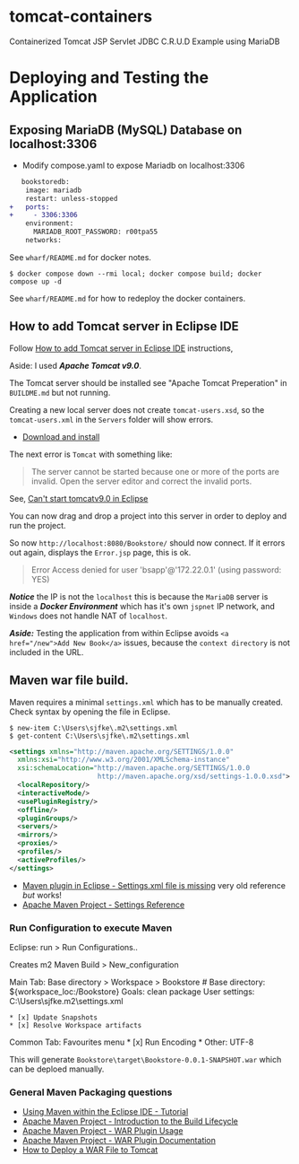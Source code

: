 # tomcat-containers
Containerized Tomcat JSP Servlet JDBC C.R.U.D Example using MariaDB

# Deploying and Testing the Application

## Exposing MariaDB (MySQL) Database on localhost:3306

* Modify compose.yaml to expose Mariadb on localhost:3306

```diff
   bookstoredb:
    image: mariadb
    restart: unless-stopped
+   ports:
+     - 3306:3306
    environment:
      MARIADB_ROOT_PASSWORD: r00tpa55
    networks:
```
See `wharf/README.md` for docker notes.

```
$ docker compose down --rmi local; docker compose build; docker compose up -d
```

See `wharf/README.md` for how to redeploy the docker containers.

## How to add Tomcat server in Eclipse IDE

Follow [How to add Tomcat server in Eclipse IDE](https://www.codejava.net/servers/tomcat/how-to-add-tomcat-server-in-eclipse-ide) instructions,

Aside: I used ***Apache Tomcat v9.0***.

The Tomcat server should be installed see "Apache Tomcat Preperation" in `BUILDME.md` but not running.

Creating a new local server does not create `tomcat-users.xsd`, so the `tomcat-users.xml` in the `Servers` folder will show errors.

  * [Download and install ](https://github.com/apache/tomcat/blob/main/conf/tomcat-users.xsd) 

The next error is `Tomcat` with something like:
> The server cannot be started because one or more of the ports are invalid. 
> Open the server editor and correct the invalid ports.

See, [Can't start tomcatv9.0 in Eclipse](https://stackoverflow.com/questions/59471438/cant-start-tomcatv9-0-in-eclipse)

You can now drag and drop a project into this server in order to deploy and run the project.

So now `http://localhost:8080/Bookstore/` should now connect.
If it errors out again, displays the `Error.jsp` page, this is ok.

> Error
> Access denied for user 'bsapp'@'172.22.0.1' (using password: YES)

***Notice*** the IP is not the `localhost` this is because the `MariaDB` server is inside a ***Docker Environment*** which has it's own `jspnet` 
IP network, and `Windows` does not handle NAT of `localhost`.

***Aside:*** Testing the application from within Eclipse avoids `<a href="/new">Add New Book</a>` issues, because the `context directory` is not included 
in the URL.


## Maven war file build.

Maven requires a minimal `settings.xml` which has to be manually created.
Check syntax by opening the file in Eclipse.

```
$ new-item C:\Users\sjfke\.m2\settings.xml
$ get-content C:\Users\sjfke\.m2\settings.xml
```

```xml
<settings xmlns="http://maven.apache.org/SETTINGS/1.0.0"
  xmlns:xsi="http://www.w3.org/2001/XMLSchema-instance"
  xsi:schemaLocation="http://maven.apache.org/SETTINGS/1.0.0
                      http://maven.apache.org/xsd/settings-1.0.0.xsd">
  <localRepository/>
  <interactiveMode/>
  <usePluginRegistry/>
  <offline/>
  <pluginGroups/>
  <servers/>
  <mirrors/>
  <proxies/>
  <profiles/>
  <activeProfiles/>
</settings>
```

* [Maven plugin in Eclipse - Settings.xml file is missing](https://stackoverflow.com/questions/4626609/maven-plugin-in-eclipse-settings-xml-file-is-missing) very old reference *but* works!
* [Apache Maven Project - Settings Reference](https://maven.apache.org/settings.html)

### Run Configuration to execute Maven

Eclipse: run > Run Configurations..

Creates m2 Maven Build > New_configuration

Main Tab:
	Base directory > Workspace > Bookstore #  Base directory: ${workspace_loc:/Bookstore}
	Goals: clean package
	User settings: C:\Users\sjfke\.m2\settings.xml

	* [x] Update Snapshots
	* [x] Resolve Workspace artifacts
	
Common Tab:
	Favourites menu
		* [x] Run
	Encoding
		* Other: UTF-8

This will generate `Bookstore\target\Bookstore-0.0.1-SNAPSHOT.war` which can be deploed manually.


### General Maven Packaging questions

* [Using Maven within the Eclipse IDE - Tutorial](https://www.vogella.com/tutorials/EclipseMaven/article.html)
* [Apache Maven Project - Introduction to the Build Lifecycle](https://maven.apache.org/guides/introduction/introduction-to-the-lifecycle.html)
* [Apache Maven Project - WAR Plugin Usage](https://maven.apache.org/plugins/maven-war-plugin/usage.html)
* [Apache Maven Project - WAR Plugin Documentation](https://maven.apache.org/plugins/maven-war-plugin/plugin-info.html)
* [How to Deploy a WAR File to Tomcat](https://www.baeldung.com/tomcat-deploy-war)

